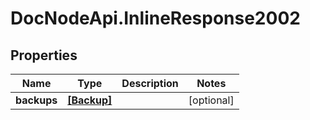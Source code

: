 # DocNodeApi.InlineResponse2002

## Properties
Name | Type | Description | Notes
------------ | ------------- | ------------- | -------------
**backups** | [**[Backup]**](Backup.md) |  | [optional] 


